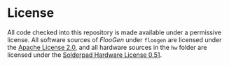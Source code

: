 # License

All code checked into this repository is made available under a permissive license. All software sources of _FlooGen_ under `floogen` are licensed under the [Apache License 2.0](Apache-License.md), and all hardware sources in the `hw` folder are licensed under the [Solderpad Hardware License 0.51](SHL-License.md).
